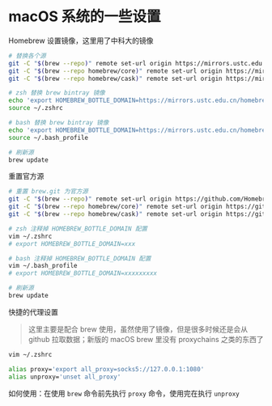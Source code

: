 # macOS 系统的一些设置

Homebrew 设置镜像，这里用了中科大的镜像

```bash
# 替换各个源
git -C "$(brew --repo)" remote set-url origin https://mirrors.ustc.edu.cn/brew.git
git -C "$(brew --repo homebrew/core)" remote set-url origin https://mirrors.ustc.edu.cn/homebrew-core.git
git -C "$(brew --repo homebrew/cask)" remote set-url origin https://mirrors.ustc.edu.cn/homebrew-cask.git

# zsh 替换 brew bintray 镜像
echo 'export HOMEBREW_BOTTLE_DOMAIN=https://mirrors.ustc.edu.cn/homebrew-bottles' >> ~/.zshrc
source ~/.zshrc

# bash 替换 brew bintray 镜像
echo 'export HOMEBREW_BOTTLE_DOMAIN=https://mirrors.ustc.edu.cn/homebrew-bottles' >> ~/.bash_profile
source ~/.bash_profile

# 刷新源
brew update
```

重置官方源

```bash
# 重置 brew.git 为官方源
git -C "$(brew --repo)" remote set-url origin https://github.com/Homebrew/brew.git
git -C "$(brew --repo homebrew/core)" remote set-url origin https://github.com/Homebrew/homebrew-core.git
git -C "$(brew --repo homebrew/cask)" remote set-url origin https://github.com/Homebrew/homebrew-cask

# zsh 注释掉 HOMEBREW_BOTTLE_DOMAIN 配置
vim ~/.zshrc
# export HOMEBREW_BOTTLE_DOMAIN=xxx

# bash 注释掉 HOMEBREW_BOTTLE_DOMAIN 配置
vim ~/.bash_profile
# export HOMEBREW_BOTTLE_DOMAIN=xxxxxxxxx

# 刷新源
brew update
```

快捷的代理设置
> 这里主要是配合 brew 使用，虽然使用了镜像，但是很多时候还是会从 github 拉取数据；新版的 macOS brew 里没有 proxychains 之类的东西了

```bash
vim ~/.zshrc

alias proxy='export all_proxy=socks5://127.0.0.1:1080'
alias unproxy='unset all_proxy'
```

如何使用：在使用 `brew` 命令前先执行 `proxy` 命令，使用完在执行 `unproxy`
